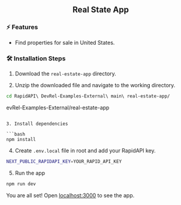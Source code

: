 
<div align="center">
	<h2>Real State App</h2>
</div>

### ⚡️ Features

- Find properties for sale in United States.

### 🛠️ Installation Steps

1. Download the `real-estate-app` directory.

2. Unzip the downloaded file and navigate to the working directory.

```bash
cd RapidAPI\ DevRel-Examples-External\ main\ real-estate-app/
```
evRel-Examples-External/real-estate-app
```

3. Install dependencies

```bash
npm install
```

4. Create `.env.local` file in root and add your RapidAPI key.

```bash
NEXT_PUBLIC_RAPIDAPI_KEY=YOUR_RAPID_API_KEY
```

5. Run the app

```bash
npm run dev
```

You are all set! Open [localhost:3000](http://localhost:3000/) to see the app.
